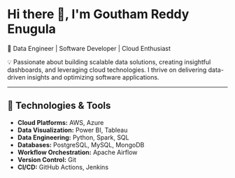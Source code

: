 # Hi there 👋, I'm Goutham Reddy Enugula  

🚀 Data Engineer | Software Developer | Cloud Enthusiast  

💡 Passionate about building scalable data solutions, creating insightful dashboards, and leveraging cloud technologies. I thrive on delivering data-driven insights and optimizing software applications.  

---

## 🔧 Technologies & Tools  

- **Cloud Platforms:** AWS, Azure  
- **Data Visualization:** Power BI, Tableau  
- **Data Engineering:** Python, Spark, SQL  
- **Databases:** PostgreSQL, MySQL, MongoDB  
- **Workflow Orchestration:** Apache Airflow  
- **Version Control:** Git  
- **CI/CD:** GitHub Actions, Jenkins  
